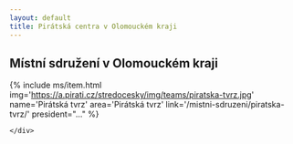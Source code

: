 ```yaml
---
layout: default
title: Pirátská centra v Olomouckém kraji
---
```


<div class="container container--default pt-8 lg:py-24">
 <section>
<h1 class="head-alt-md md:head-alt-lg max-w-5xl mb-8">Místní sdružení v Olomouckém kraji</h1>
  <main>
   <div class="grid grid-cols-1 md:grid-cols-2 lg:grid-cols-3 gap-8">


{% include ms/item.html 
    img='https://a.pirati.cz/stredocesky/img/teams/piratska-tvrz.jpg'
    name='Pirátská tvrz'
    area='Pirátská tvrz'
    link='/mistni-sdruzeni/piratska-tvrz/'
    president="..."
    %}


    </div>
  </main>
  </section>
 </div>





